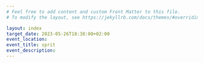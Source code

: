 ```yaml
---
# Feel free to add content and custom Front Matter to this file.
# To modify the layout, see https://jekyllrb.com/docs/themes/#overriding-theme-defaults

layout: index
target_date: 2023-05-26T18:30:00+02:00
event_location: 
event_title: sprit
event_description: 
---
```


